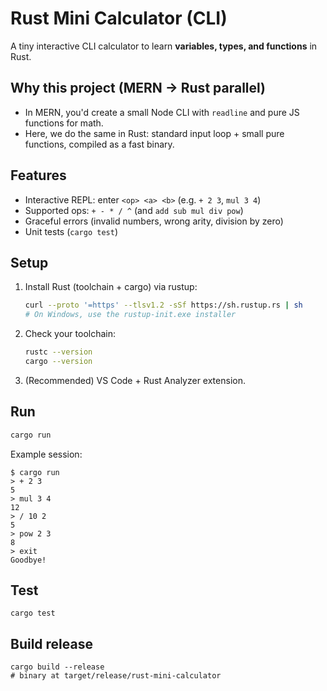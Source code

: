 # Rust Mini Calculator (CLI)

A tiny interactive CLI calculator to learn **variables, types, and functions** in Rust.

## Why this project (MERN → Rust parallel)

- In MERN, you'd create a small Node CLI with `readline` and pure JS functions for math.
- Here, we do the same in Rust: standard input loop + small pure functions, compiled as a fast binary.

## Features

- Interactive REPL: enter `<op> <a> <b>` (e.g. `+ 2 3`, `mul 3 4`)
- Supported ops: `+ - * / ^` (and `add sub mul div pow`)
- Graceful errors (invalid numbers, wrong arity, division by zero)
- Unit tests (`cargo test`)

## Setup

1. Install Rust (toolchain + cargo) via rustup:
   ```bash
   curl --proto '=https' --tlsv1.2 -sSf https://sh.rustup.rs | sh
   # On Windows, use the rustup-init.exe installer
   ```

2. Check your toolchain:
   ```bash
   rustc --version
   cargo --version
   ```

3. (Recommended) VS Code + Rust Analyzer extension.

## Run

```bash
cargo run
```

Example session:
```
$ cargo run
> + 2 3
5
> mul 3 4
12
> / 10 2
5
> pow 2 3
8
> exit
Goodbye!
```

## Test
```
cargo test
```

## Build release
```
cargo build --release
# binary at target/release/rust-mini-calculator
```